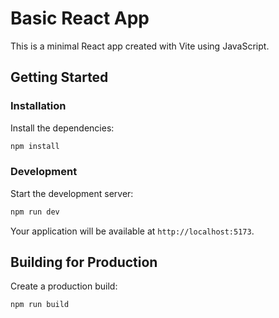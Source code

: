 # Basic React App

This is a minimal React app created with Vite using JavaScript.

## Getting Started

### Installation

Install the dependencies:

```bash
npm install
```

### Development

Start the development server:

```bash
npm run dev
```

Your application will be available at `http://localhost:5173`.

## Building for Production

Create a production build:

```bash
npm run build
```
